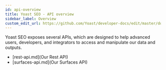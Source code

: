 ```yaml
---
id: api-overview
title: Yoast SEO - API overview
sidebar_label: Overview
custom_edit_url: https://github.com/Yoast/developer-docs/edit/master/docs/customization/apis/overview.md
---
```


Yoast SEO exposes several APIs, which are designed to help advanced users, developers, and integrators to access and manipulate our data and outputs.

- [rest-api.md](Our Rest API)
- [surfaces-api.md](Our Surfaces API)
